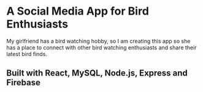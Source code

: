 # A Social Media App for Bird Enthusiasts

My girlfriend has a bird watching hobby, so I am creating this app so she has a place to connect with other bird watching enthusiasts and share their latest bird finds.

## Built with React, MySQL, Node.js, Express and Firebase
